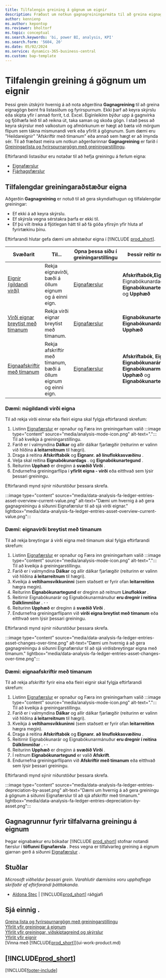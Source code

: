 ```yaml
---
title: Tilfalengin greining á gögnum um eignir
description: Fræðast um notkun gagnagreiningarmáta til að greina eignagögn.
author: kennienp
ms.author: kepontop
ms.reviewer: bholtorf
ms.topic: conceptual
ms.search.keywords: 'bi, power BI, analysis, KPI'
ms.search.form: '5604, 20'
ms.date: 05/02/2024
ms.service: dynamics-365-business-central
ms.custom: bap-template
---
```


# <a name="ad-hoc-analysis-of-fixed-assets-data"></a>Tilfalengin greining á gögnum um eignir

Þessi grein útskýrir hvernig á að nota aðgerðina **Gagnagreining** til að greina eignagögn beint frá listasíðum og fyrirspurnum. Ekki þarf að keyra skýrslu eða skipta yfir í annað forrit, t.d. Excel. Eiginleikinn býður upp á gagnvirka og fjölhæfa leið til að reikna út, taka saman og skoða gögn. Í stað þess að keyra skýrslur með valkostum og afmörkunum er hægt að bæta við mörgum flipum sem tákna mismunandi verk eða yfirlit á gögnunum. Sum dæmi eru "Heildareignir" "Afskriftir með tímanum" eða annað sem hægt er að ímynda sér. Til að fræðast meira um notkun aðgerðarinnar **Gagnagreining** er farið í [Greiningarlista og fyrirspurnargögn með greiningarstillingu](analysis-mode.md).

Eftirfarandi listasíður eru notaðar til að hefja greiningu á ferlum eigna:

- [Eignafærslur](https://businesscentral.dynamics.com/?page=5604)
- [Fjárhagsfærslur](https://businesscentral.dynamics.com/?page=20)

## <a name="fixed-assets-ad-hoc-analysis-scenarios"></a>Tilfalengdar greiningaraðstæður eigna

Aðgerðin **Gagnagreining** er notuð til að gera skyndiathugun og tilfalalengdar greiningar:

- Ef ekki á að keyra skýrslu.
- Ef skýrsla vegna sérstakra þarfa er ekki til.
- Ef þú vilt ítreka á fljótlegan hátt til að fá góða yfirsýn yfir hluta af fyrirtækinu þínu.

Eftirfarandi hlutar gefa dæmi um aðstæður eigna í [!INCLUDE [prod_short](includes/prod_short.md)].

| Svæðarit | Til... | Opna þessa síðu í greiningarstillingu | Þessir reitir notaðir |
| ---- | ----- | ------------------------------- |------------------- |
| [Eignir (gildandi virði)](#example-fixed-assets-current-value) | Rekja eignavirði, bæði á öllum eignum og á einni eign. | [Eignafærslur](https://businesscentral.dynamics.com/?page=5604) | **Afskriftabók,Eignanr** **.,** Eignabókunardags **.**, **Eignabókunartegund** og **Upphæð** |
| [Virði eignar breytist með tímanum](#example-asset-value-changes-over-time) | Rekja virði eignar breytist með tímanum. | [Eignafærslur](https://businesscentral.dynamics.com/?page=5604) | **Eignabókunartegund**, **Eignabókunardags.** og **Upphæð** |
|[Eignaafskriftir með tímanum](#example-fixed-asset-depreciations-over-time) | Rekja afskriftir með tímanum, bæði á öllum eignum og einni eign. | [Eignafærslur](https://businesscentral.dynamics.com/?page=5604) | **Afskriftabók**, **Eignanr.**, **Eignabókunarár**, **Eignabókunarmánuður**, **Upphæð** og **Eignabókunartegund** |

### <a name="example-fixed-assets-current-value"></a>Dæmi: núgildandi virði eigna

Til að rekja virði einnar eða fleiri eigna skal fylgja eftirfarandi skrefum:

1. Listinn [Eignafærslur](https://businesscentral.dynamics.com/?page=5604) er opnaður og Færa inn greiningarham valið :::image type="content" source="media/analysis-mode-icon.png" alt-text="."::: Til að kveikja á greiningarstillingu.
1. Farið er í valmyndina **Dálkar** og allir dálkar fjarlægðir (reiturinn er valinn við hliðina **á leitarreitnum** til hægri).
1. Draga á reitina **Afskriftabók** og **Eignanr.**  **að línuflokkasvæðinu** .
1. Velja skal reitina **Eignabókunardags** . og **Eignabókunartegund** .
1. Reiturinn **Upphæð** er dreginn á **svæðið Virði** .
1. Endurnefna greiningarflipa í **yfirlit eigna - virði** eða eitthvað sem lýsir þessari greiningu.

Eftirfarandi mynd sýnir niðurstöður þessara skrefa.

:::image type="content" source="media/data-analysis-fa-ledger-entries-asset-overview-current-value.png" alt-text="Dæmi um hvernig á að gera gagnagreiningu á síðunni Eignafærslur til að sjá virði eignar." lightbox="media/data-analysis-fa-ledger-entries-asset-overview-current-value.png":::

### <a name="example-asset-value-changes-over-time"></a>Dæmi: eignavirði breytist með tímanum

Til að rekja breytingar á virði eigna með tímanum skal fylgja eftirfarandi skrefum:

1. Listinn [Eignafærslur](https://businesscentral.dynamics.com/?page=5604) er opnaður og Færa inn greiningarham valið :::image type="content" source="media/analysis-mode-icon.png" alt-text="."::: Til að kveikja á greiningarstillingu.
1. Farið er í valmyndina **Dálkar** og allir dálkar fjarlægðir (reiturinn er valinn við hliðina **á leitarreitnum** til hægri).
1. Kveikja á **veltihamsvíkkuninni** (sem staðsett er fyrir ofan **leitarreitinn** hægra megin).
1. Reiturinn **Eignabókunartegund** er dreginn að reitnum **Línuflokkar** .
1. Reitirnir Eignabókunarár og Eignabókunarmánuður **eru dregnir í reitina Dálklímmiðar** . **·**  **·** 
1. Reiturinn **Upphæð** er dreginn á **svæðið Virði** .
1. Endurnefna greiningarflipann við **virði eigna breytist með tímanum** eða eitthvað sem lýsir þessari greiningu.

Eftirfarandi mynd sýnir niðurstöður þessara skrefa.

:::image type="content" source="media/data-analysis-fa-ledger-entries-asset-changes-over-time.png" alt-text="Dæmi um hvernig á að gera gagnagreiningu á síðunni Eignafærslur til að sjá virðisbreytingar eigna með tímanum." lightbox="media/data-analysis-fa-ledger-entries-asset-changes-over-time.png":::

### <a name="example-fixed-asset-depreciations-over-time"></a>Dæmi: eignaafskriftir með tímanum

Til að rekja afskriftir fyrir eina eða fleiri eignir skal fylgja eftirfarandi skrefum:

1. Listinn [Eignafærslur](https://businesscentral.dynamics.com/?page=5604) er opnaður og Færa inn greiningarham valið :::image type="content" source="media/analysis-mode-icon.png" alt-text="."::: Til að kveikja á greiningarstillingu.
1. Farið er í valmyndina **Dálkar** og allir dálkar fjarlægðir (reiturinn er valinn við hliðina **á leitarreitnum** til hægri).
1. Kveikja á **veltihamsvíkkuninni** (sem staðsett er fyrir ofan **leitarreitinn** hægra megin).
1. Draga á reitina **Afskriftabók** og **Eignanr.**  **að línuflokkasvæðinu** .
1. Reitirnir Eignabókunarár og Eignabókunarmánuður **eru dregnir í reitina Dálklímmiðar** . **·**  **·** 
1. Reiturinn **Upphæð** er dreginn á **svæðið Virði** .
1. Í reitnum **Eignabókunartegund** er valið **Afskrift**.
1. Endurnefna greiningarflipann við **Afskriftir með tímanum** eða eitthvað sem lýsir þessari greiningu.

Eftirfarandi mynd sýnir niðurstöður þessara skrefa.

:::image type="content" source="media/data-analysis-fa-ledger-entries-depreciation-by-asset.png" alt-text="Dæmi um hvernig á að gera greiningu á gögnum á síðunni Eignafærslur til að sjá afskriftir með tímanum." lightbox="media/data-analysis-fa-ledger-entries-depreciation-by-asset.png":::

## <a name="data-foundation-for-ad-hoc-analysis-on-fixed-assets"></a>Gagnagrunnur fyrir tilfalvarna greiningu á eignum

Þegar eignabækur eru bókaðar [!INCLUDE [prod_short](includes/prod_short.md)]  stofnar notandi færslur í **töflunni Eignafærsla** . Þess vegna er tilfalvarleg greining á eignum gjarnan gerð á síðunni [Eignafærslur](https://businesscentral.dynamics.com/?page=5604) .

## <a name="contributors"></a>Stuðlar

*Microsoft viðheldur þessari grein. Varahlutir dæmisins voru upphaflega skrifaðir af eftirfarandi þátttakanda.*

* [Aldona Stec](https://www.linkedin.com/in/aldona-stec-25283bb1) | [!INCLUDE[prod_short](includes/prod_short.md)] ráðgjafi

## <a name="see-also"></a>Sjá einnig .

[Greina lista og fyrirspurnargögn með greiningarstillingu](analysis-mode.md)  
[Yfirlit yfir greiningar á eignum](fa-analytics-overview.md)  
[Yfirlit yfir greiningar, viðskiptagreind og skýrslur](reports-bi-reporting.md)  
[Yfirlit yfir eignir](fa-manage.md)  
[Vinna með [!INCLUDE[prod_short](includes/prod_short.md)]](ui-work-product.md)  

## [!INCLUDE[prod_short](includes/free_trial_md.md)]  

[!INCLUDE[footer-include](includes/footer-banner.md)]

